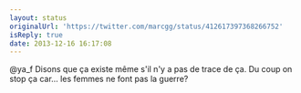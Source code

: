 ```yaml
---
layout: status
originalUrl: 'https://twitter.com/marcgg/status/412617397368266752'
isReply: true
date: 2013-12-16 16:17:08
---
```


@ya_f Disons que ça existe même s'il n'y a pas de trace de ça. Du coup on stop ça car… les femmes ne font pas la guerre?
